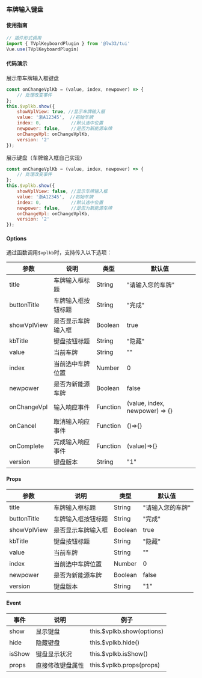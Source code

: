 ### 车牌输入键盘

#### 使用指南

```JavaScript
// 插件形式调用
import { TVplKeyboardPlugin } from '@lw33/tui'
Vue.use(TVplKeyboardPlugin)
```



#### 代码演示

展示带车牌输入框键盘

```JavaScript
const onChangeVplKb = (value, index, newpower) => {
	// 处理改变事件
};
this.$vplkb.show({
    showVplView: true, //显示车牌输入框
    value: '浙A12345',  //初始车牌
    index: 0,           //默认选中位置
    newpower: false,    //是否为新能源车牌
    onChangeVpl: onChangeVplKb,
    version: '2'
});
```



展示键盘（车牌输入框自己实现）

```JavaScript
const onChangeVplKb = (value, index, newpower) => {
	// 处理改变事件
};
this.$vplkb.show({
    showVplView: false, //显示车牌输入框
    value: '浙A12345',  //初始车牌
    index: 0,           //默认选中位置
    newpower: false,    //是否为新能源车牌
    onChangeVpl: onChangeVplKb,
    version: '2'
});
```



#### Options

通过函数调用`$vplkb`时，支持传入以下选项：

| 参数        | 说明               | 类型     | 默认值                         |
| ----------- | ------------------ | -------- | ------------------------------ |
| title       | 车牌输入框标题     | String   | "请输入您的车牌"               |
| buttonTitle | 车牌输入框按钮标题 | String   | "完成"                         |
| showVplView | 是否显示车牌输入框 | Boolean  | true                           |
| kbTitle     | 键盘按钮标题       | String   | "隐藏"                         |
| value       | 当前车牌           | String   | ""                             |
| index       | 当前选中车牌位置   | Number   | 0                              |
| newpower    | 是否为新能源车牌   | Boolean  | false                          |
| onChangeVpl | 输入响应事件       | Function | (value, index, newpower) => {} |
| onCancel    | 取消输入响应事件   | Function | ()=>{}                         |
| onComplete  | 完成输入响应事件   | Function | (value)=>{}                    |
| version     | 键盘版本           | String   | "1"                            |

#### Props
| 参数        | 说明               | 类型     | 默认值                         |
| ----------- | ------------------ | -------- | ------------------------------ |
| title       | 车牌输入框标题     | String   | "请输入您的车牌"               |
| buttonTitle | 车牌输入框按钮标题 | String   | "完成"                         |
| showVplView | 是否显示车牌输入框 | Boolean  | true                           |
| kbTitle     | 键盘按钮标题       | String   | "隐藏"                         |
| value       | 当前车牌           | String   | ""                             |
| index       | 当前选中车牌位置   | Number   | 0                              |
| newpower    | 是否为新能源车牌   | Boolean  | false                          |
| version     | 键盘版本           | String   | "1"                            |


#### Event

| 事件   | 说明             | 例子                      |
| ------ | ---------------- | ------------------------- |
| show   | 显示键盘         | this.$vplkb.show(options) |
| hide   | 隐藏键盘         | this.$vplkb.hide()        |
| isShow | 键盘显示状况     | this.$vplkb.isShow()      |
| props  | 直接修改键盘属性 | this.$vplkb.props(props)  |
